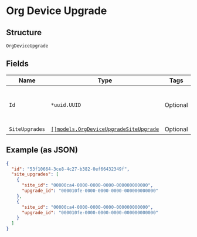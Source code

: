 
# Org Device Upgrade

## Structure

`OrgDeviceUpgrade`

## Fields

| Name | Type | Tags | Description |
|  --- | --- | --- | --- |
| `Id` | `*uuid.UUID` | Optional | Unique ID of the object instance in the Mist Organnization |
| `SiteUpgrades` | [`[]models.OrgDeviceUpgradeSiteUpgrade`](../../doc/models/org-device-upgrade-site-upgrade.md) | Optional | - |

## Example (as JSON)

```json
{
  "id": "53f10664-3ce8-4c27-b382-0ef66432349f",
  "site_upgrades": [
    {
      "site_id": "00000ca4-0000-0000-0000-000000000000",
      "upgrade_id": "000010fe-0000-0000-0000-000000000000"
    },
    {
      "site_id": "00000ca4-0000-0000-0000-000000000000",
      "upgrade_id": "000010fe-0000-0000-0000-000000000000"
    }
  ]
}
```

